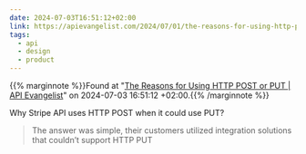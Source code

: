 ```yaml
---
date: 2024-07-03T16:51:12+02:00
link: https://apievangelist.com/2024/07/01/the-reasons-for-using-http-post-or-put/
tags:
  - api
  - design
  - product
---
```

{{% marginnote %}}Found at "[The Reasons for Using HTTP POST or PUT | API Evangelist](https://web.archive.org/web/20240703165112/https://apievangelist.com/2024/07/01/the-reasons-for-using-http-post-or-put/)" on 2024-07-03 16:51:12 +02:00.{{% /marginnote %}}

Why Stripe API uses HTTP POST when it could use PUT?

> The answer was simple, their customers utilized integration solutions that couldn’t support HTTP PUT